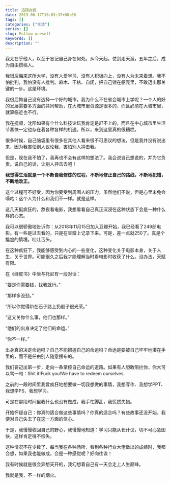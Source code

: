 ```yaml
---
title: 追随自我
date: 2019-06-17T16:03:37+08:00
tags: []
categories: ["生活"]
series: []
slug: Follow oneself
keywords: []
description: ""
---
```


我太在乎他人，以至于忘记自己身在何处。从今天起，仗剑走天涯，五年之后，成为自由撰稿人。

我很后悔来这所大学，没有人爱学习，没有人积极向上，没有人为未来着想。我不怕批判，我怕没有人批判。麻木、干枯、自闭，把自己锁在躯壳里，不敢迈出那关键的一步。这是环境。

我很后悔自己没有选择一个好的城市，我为什么不在省会城市上学呢？一个人的好的发展需要多方面的共同帮助，在大城市里资源是很多的，而且必须在大城市里，就算临近也不行。

我在抚顺，沈阳如果有个什么科技论坛我肯定是赶不上的，而且在中心城市里生活节奏快一定也存在着各种各样的机遇。所以，来到这里真的很糟糕。

很多时候，自己脑袋里有很多在其他人看来很不可思议的想法，但是我并没有说出来，因为我害怕别人议论我，害怕别人抨击我。

但是，现在我不怕了，我再也不会有这样的想法了。我会说自己想说的，并为它负责。说自己的话，让别人抨击去吧！

**我觉得生活就是一个不断自我修炼的过程，不断地修正自己的路线，不断地犯错，不断地改正。**

这个过程可不好受，因为你要受到周围人的压力，虽然他们不说，但是心里未免会嘀咕：这个人为什么和我们不一样。就是这样。

这几天挺疯狂的，熬夜看电影，我想看看自己真正沉浸在这种状态下会是一种什么样的心态。

我可以很骄傲地告诉你：从2018年11月15日加入豆瓣开始，我已经看了249部电影。有一些是过去看的，只是在豆瓣上记录下来。可是，差一点就250了。真是个尴尬的情境。吐吐舌头。

在这种疯狂下，我能够感受到内心的一些变化，这种变化关于电影本身，关于人生，关于世界。可能很久之后我才能理解当时看电影时收获了什么。没办法，天赋有限。

在《绿皮书》中唐与托尼有一段对话：

“要是你需要钱，找我就行。”

“那样多没劲。”

“所以你觉得趴在石子路上扔骰子很光荣。”

“这又关你什么事，他们也那样。”

“他们的出身决定了他们的命运。”

“你不一样。”

出身真的决定命运吗？自己不能把握自己的命运吗？命运是要被自己牢牢地攥在手里的，而不是任由别人随意摆布的。

我们要迈出第一步，走向一条掌控自己命运的道路。如果有人胆敢阻拦你，你大可以骂一句：Shit it!Fuck you!We have to redeem ourselves.

之前的一段时间里我曾疯狂地想要做一切我想做的事情，我想写作、我想学PPT、我想学PS、我想学习。

可是在那段时间里我什么也没有做成，我手忙脚乱，我慌然失措。

开始怀疑自己：你真的适合做这些事情吗？你真的适合吗？有些故事还没开始，我便对自己失去了在这一方面的信心。

于是，我慢慢收回自己的野心，我慢慢地知道：学习只能从长计议，切不可心急图快，这样肯定得不偿失。

这种情况不在少数了，每当我在各种场所，看到各种行业大佬做出的成绩时，我都会想，如果我也能做成，会是一种感觉呢？好向往诶！

我有时候就是很会异想天开的，我幻想着自己有一天会走上人生巅峰。

我就是我，不一样的烟火。